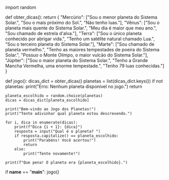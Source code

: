 import random

def obter_dicas():
    return {
        "Mercúrio": ["Sou o menor planeta do Sistema Solar.", "Sou o mais próximo do Sol.", "Não tenho luas."],
        "Vênus": ["Sou o planeta mais quente do Sistema Solar.", "Meu dia é maior que meu ano.", "Sou chamado de estrela d'alva."],
        "Terra": ["Sou o único planeta conhecido por abrigar vida.", "Tenho um satélite natural chamado Lua.", "Sou o terceiro planeta do Sistema Solar."],
        "Marte": ["Sou chamado de planeta vermelho.", "Tenho as maiores tempestades de poeira do Sistema Solar.", "Possuo o Monte Olimpo, o maior vulcão do Sistema Solar."],
        "Júpiter": ["Sou o maior planeta do Sistema Solar.", "Tenho a Grande Mancha Vermelha, uma enorme tempestade.", "Tenho 79 luas conhecidas."]
    }

def jogo():
    dicas_dict = obter_dicas()
    planetas = list(dicas_dict.keys())
    if not planetas:
        print("Erro: Nenhum planeta disponível no jogo.")
        return
    
    planeta_escolhido = random.choice(planetas)
    dicas = dicas_dict[planeta_escolhido]
    
    print("Bem-vindo ao Jogo dos Planetas!")
    print("Tente adivinhar qual planeta estou descrevendo.")
    
    for i, dica in enumerate(dicas):
        print(f"Dica {i + 1}: {dica}")
        resposta = input("Qual é o planeta? ")
        if resposta.capitalize() == planeta_escolhido:
            print("Parabéns! Você acertou!")
            return
        else:
            print("Tente novamente!")
    
    print(f"Que pena! O planeta era {planeta_escolhido}.")

if __name__ == "__main__":
    jogo()
